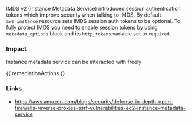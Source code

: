 

IMDS v2 (Instance Metadata Service) introduced session authentication tokens which improve security when talking to IMDS.
By default <code>aws_instance</code> resource sets IMDS session auth tokens to be optional. 
To fully protect IMDS you need to enable session tokens by using <code>metadata_options</code> block and its <code>http_tokens</code> variable set to <code>required</code>.


### Impact
Instance metadata service can be interacted with freely

<!-- DO NOT CHANGE -->
{{ remediationActions }}

### Links
- https://aws.amazon.com/blogs/security/defense-in-depth-open-firewalls-reverse-proxies-ssrf-vulnerabilities-ec2-instance-metadata-service
        